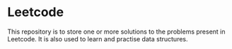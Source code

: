 # Leetcode

This repository is to store one or more solutions to the problems present in Leetcode. 
It is also used to learn and practise data structures.